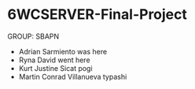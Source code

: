 # 6WCSERVER-Final-Project
GROUP: SBAPN
- Adrian Sarmiento was here
- Ryna David went here
- Kurt Justine Sicat pogi
- Martin Conrad Villanueva typashi 
